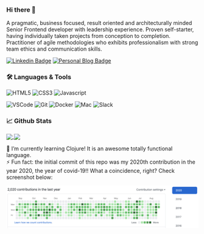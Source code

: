 ### Hi there 👋

<!--
**GeoDoo/GeoDoo** is a ✨ _special_ ✨ repository because its `README.md` (this file) appears on your GitHub profile.

Here are some ideas to get you started:

- 🔭 I’m currently working on ...
- 🌱 I’m currently learning ...
- 👯 I’m looking to collaborate on ...
- 🤔 I’m looking for help with ...
- 💬 Ask me about ...
- 📫 How to reach me: ...
- 😄 Pronouns: ...
-->

A pragmatic, business focused, result oriented and architecturally minded Senior Frontend developer with leadership experience. Proven self-starter, having individually taken projects from conception to completion. Practitioner of agile methodologies who exhibits professionalism with strong team ethics and communication skills. <br />

[![Linkedin Badge](https://img.shields.io/badge/-Georgios%20Karametas-blue?style=flat-square&logo=Linkedin&logoColor=white&link=https://www.linkedin.com/in/georgekarametas/)](https://www.linkedin.com/in/georgekarametas/) 
[![Personal Blog Badge](https://img.shields.io/badge/Personal%20blog-geodoo.work-orange?style=flat-square&logoColor=gray&link=https://geodoo.work/)](https://geodoo.work/)


### 🛠️ Languages & Tools

![HTML5](https://img.shields.io/badge/html5%20-%23E34F26.svg?&style=for-the-badge&logo=html5&logoColor=white)
![CSS3](https://img.shields.io/badge/css3%20-%231572B6.svg?&style=for-the-badge&logo=css3&logoColor=white)
![Javascript](https://img.shields.io/badge/-Javascript-ffb400?style=for-the-badge&logo=javascript&logoColor=ffff3f)

![VSCode](https://img.shields.io/badge/-vscode-00a8e8?style=for-the-badge&logo=visual-studio-code)
![Git](https://img.shields.io/badge/git%20-%23F05033.svg?&style=for-the-badge&logo=git&logoColor=white)
![Docker](https://img.shields.io/badge/-docker-101c29?style=for-the-badge&logo=docker)
![Mac](https://img.shields.io/badge/-apple-333333?style=for-the-badge&logo=apple)
![Slack](https://img.shields.io/badge/-slack-4a154b?style=for-the-badge&logo=slack)

### 📈 **Github Stats**

<p>
  <a href="https://github.com/GeoDoo">
    <img height="180em" align="center" src="https://github-readme-stats.vercel.app/api?username=GeoDoo&show_icons=true&include_all_commits=true&theme=gruvbox&count_private=true">
    <img height="180em" align="center" src="https://github-readme-stats.vercel.app/api/top-langs/?username=GeoDoo&layout=compact&theme=gruvbox" />
  </a>
</p>

🌱 I’m currently learning Clojure! It is an awesome totally functional language. <br />
⚡ Fun fact: the initial commit of this repo was my 2020th contribution in the year 2020, the year of covid-19!! What a coincidence, right? Check screenshot below:

<img src="https://github.com/GeoDoo/GeoDoo/blob/master/assets/Screenshot_2020-08-25_at_22.34.29.png?raw=true" />

